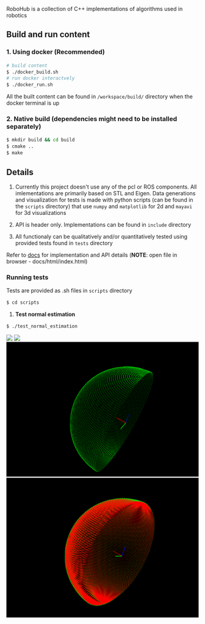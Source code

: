 RoboHub is a collection of C++ implementations of algorithms used in robotics

## Build and run content
### 1. Using docker (Recommended)
``` bash
# build content
$ ./docker_build.sh
# run docker interactvely
$ ./docker_run.sh
```
All the built content can be found in `/workspace/build/` directory when the docker terminal is up

### 2. Native build (dependencies might need to be installed separately)
``` bash
$ mkdir build && cd build
$ cmake ..
$ make
```
## Details

1. Currently this project doesn't use any of the pcl or ROS components. All imlementations are primarily based on STL and Eigen. Data generations and visualization for tests is made with python scripts (can be found in the `scripts` directory) that use `numpy` and `matplotlib` for 2d and `mayavi` for 3d visualizations

2. API is header only. Implementations can be found in `include` directory

3. All functionaly can be qualitatively and/or quantitatively tested using provided tests found in `tests` directory  

Refer to [docs](./docs/html/index.html) for implementation and API details (__NOTE__: open file in browser - docs/html/index.html)

### Running tests

Tests are provided as .sh files in `scripts` directory  
``` bash
$ cd scripts
```

1. __Test normal estimation__  
``` bash
$ ./test_normal_estimation
```
<img src="file://./media/plane_points.png" width="100"> <img src="file://./media/plane_normals.png" width="100">  
![hemisphere](./media/hemisphere_points.png) ![hemisphere_normals](./media/hemisphere_normals.png)